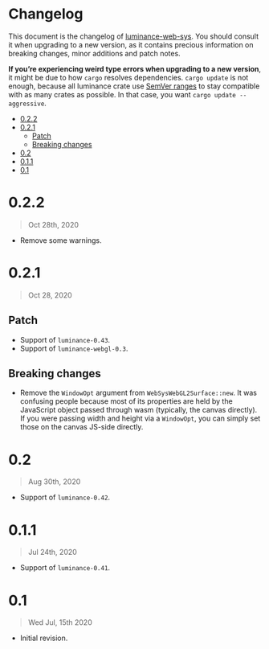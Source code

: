 # Changelog

This document is the changelog of [luminance-web-sys](https://crates.io/crates/luminance-web-sys).
You should consult it when upgrading to a new version, as it contains precious information on
breaking changes, minor additions and patch notes.

**If you’re experiencing weird type errors when upgrading to a new version**, it might be due to
how `cargo` resolves dependencies. `cargo update` is not enough, because all luminance crate use
[SemVer ranges](https://doc.rust-lang.org/cargo/reference/specifying-dependencies.html) to stay
compatible with as many crates as possible. In that case, you want `cargo update --aggressive`.

<!-- vim-markdown-toc GFM -->

* [0.2.2](#022)
* [0.2.1](#021)
  * [Patch](#patch)
  * [Breaking changes](#breaking-changes)
* [0.2](#02)
* [0.1.1](#011)
* [0.1](#01)

<!-- vim-markdown-toc -->

# 0.2.2

> Oct 28th, 2020

- Remove some warnings.

# 0.2.1

> Oct 28, 2020

## Patch

- Support of `luminance-0.43`.
- Support of `luminance-webgl-0.3`.

## Breaking changes

- Remove the `WindowOpt` argument from `WebSysWebGL2Surface::new`. It was confusing people because most of its
  properties are held by the JavaScript object passed through wasm (typically, the canvas directly). If you were passing
  width and height via a `WindowOpt`, you can simply set those on the canvas JS-side directly.

# 0.2

> Aug 30th, 2020

- Support of `luminance-0.42`.

# 0.1.1

> Jul 24th, 2020

- Support of `luminance-0.41`.

# 0.1

> Wed Jul, 15th 2020

- Initial revision.
